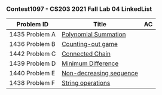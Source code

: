### Contest1097 - CS203 2021 Fall Lab 04 LinkedList

| Problem ID      | Title | AC |
| --------------- | ------------------------------ | ------------------------------ |
| 1435 Problem  A | [Polynomial Summation](A_1435/) |  |
| 1436 Problem  B | [Counting-out game](B_1436/) |  |
| 1442 Problem  C | [Connected Chain](C_1442/) |  |
| 1439 Problem  D | [Minimum Difference](D_1439/) |  |
| 1440 Problem  E | [Non-decreasing sequence](E_1440/) |  |
| 1438 Problem  F | [String operations](F_1438/) |  |

